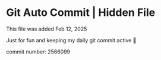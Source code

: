 # Git Auto Commit | Hidden File

This file was added Feb 12, 2025

Just for fun and keeping my daily git commit active 🤪

commit number: 2566099

